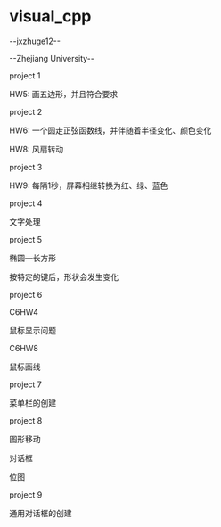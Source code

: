 visual_cpp
==========
--jxzhuge12--

--Zhejiang University--

project 1

HW5: 画五边形，并且符合要求

project 2

HW6: 一个圆走正弦函数线，并伴随着半径变化、颜色变化

HW8: 风扇转动

project 3

HW9: 每隔1秒，屏幕相继转换为红、绿、蓝色

project 4

文字处理

project 5

椭圆—长方形

按特定的键后，形状会发生变化

project 6

C6HW4

鼠标显示问题

C6HW8

鼠标画线

project 7

菜单栏的创建

project 8

图形移动

对话框

位图

project 9

通用对话框的创建
